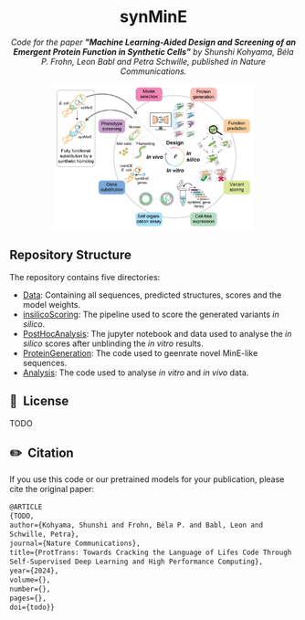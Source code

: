 <h1 align="center">synMinE</h1>
<p align="center"><i>Code for the paper <b>"Machine Learning-Aided Design and Screening of an Emergent Protein Function in Synthetic Cells"</b> by Shunshi Kohyama, Béla P. Frohn, Leon Babl and Petra Schwille, published in Nature Communications.</i></p>
<p align="center">
    <img width="70%" src="./Data/Fig1.png" alt="synMine_i3_Concept">
</p>

## Repository Structure
The repository contains five directories: 
- [Data](https://github.com/BelaFrohn/syninE/Data): Containing all sequences, predicted structures, scores and the model weights. 
- [insilicoScoring](https://github.com/BelaFrohn/syninE/insilicoScoring): The pipeline used to score the generated variants <i>in silico</i>. 
- [PostHocAnalysis](https://github.com/BelaFrohn/syninE/PostHocAnalysis): The jupyter notebook and data used to analyse the <i>in silico</i> scores after unblinding the <i>in vitro</i> results. 
- [ProteinGeneration](https://github.com/BelaFrohn/syninE/ProteinGeneration): The code used to geenrate novel MinE-like sequences. 
- [Analysis](https://github.com/BelaFrohn/syninE/Analysis): The code used to analyse <i>in vitro</i> and <i>in vivo</i> data. 


## 📘&nbsp; License
TODO

## ✏️&nbsp; Citation
If you use this code or our pretrained models for your publication, please cite the original paper:
```
@ARTICLE
{TODO,
author={Kohyama, Shunshi and Frohn, Béla P. and Babl, Leon and Schwille, Petra},
journal={Nature Communications},
title={ProtTrans: Towards Cracking the Language of Lifes Code Through Self-Supervised Deep Learning and High Performance Computing},
year={2024},
volume={},
number={},
pages={},
doi={todo}}
```